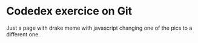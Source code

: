 # Codedex exercice on Git
Just a page with drake meme with javascript changing one of the pics to a different one.